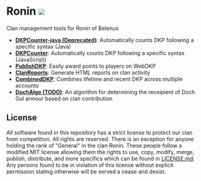 # Ronin <img src="https://img.shields.io/badge/license-all%20rights%20reserved-blue.svg">
Clan management tools for Ronin of Belenus

* **<a href="DKPCounter-java/README.md">DKPCounter-java (Deprecated)</a>**: Automatically counts DKP following a specific syntax (Java)
* **<a href="DKPCounter/README.md">DKPCounter</a>**: Automatically counts DKP following a specific syntax (JavaScript)
* **<a href="PublishDKP/README.md">PublishDKP</a>**: Easily award points to players on WebDKP
* **<a href="ClanReports/README.md">ClanReports</a>**: Generate HTML reports on clan activity
* **<a href="CombinedDKP/README.md">CombinedDKP</a>**: Combines lifetime and recent DKP across multiple accounts
* **<a href="DochAlgo/README.md">DochAlgo (TODO)</a>**: An algorithm for determining the receipient of Doch Gul armour based on clan contribution

## License
All software found in this repository has a strict license to protect our clan from competition. All rights are reserved. There is an exception for anyone holding the rank of "General" in the clan Ronin. These people follow a modified MIT license allowing them the rights to use, copy, modify, merge, publish, distribute, and more specifics which can be found in <a href="LICENSE.md">LICENSE.md</a>. Any persons found to be in violation of this license without explicit permission stating otherwise will be served a cease and desist.
